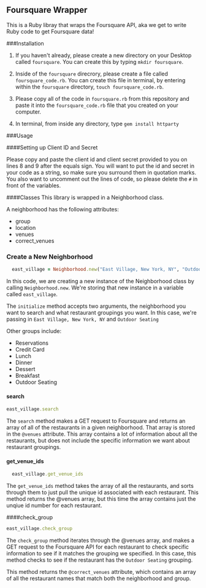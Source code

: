 ## Foursquare Wrapper

This is a Ruby libray that wraps the Foursquare API, aka we get to write Ruby code to get Foursquare data!

###Installation
1. If you haven't already, please create a new directory on your Desktop called `foursquare`. You can create this by typing `mkdir foursquare`. 

2. Inside of the `foursquare` direcrory, please create a file called `foursquare_code.rb`. You can create this file in terminal, by entering within the `foursquare` directory, `touch foursquare_code.rb`.

3. Please copy all of the code in `foursquare.rb` from this repository and paste it into the `foursquare_code.rb` file that you created on your computer.

4. In terminal, from inside any directory, type `gem install httparty`


###Usage

####Setting up Client ID and Secret

Please copy and paste the client id and client secret provided to you on lines 8 and 9 after the equals sign. You will want to put the id and secret in your code as a string, so make sure you surround them in quotation marks. You also want to uncomment out the lines of code, so please delete the `#` in front of the variables.

####Classes
This library is wrapped in a Neighborhood class.

A neighborhood has the following attributes:
* group
* location
* venues
* correct_venues

### Create a New Neighborhood

```ruby
  east_village = Neighborhood.new("East Village, New York, NY", "Outdoor Seating")
```

In this code, we are creating a new instance of the Neighborhood class by calling `Neighborhood.new`. We're storing that new instance in a variable called `east_village`. 

The `initialize` method accepts two arguments, the neighborhood you want to search and what restaurant groupings  you want. In this case, we're passing in `East Village, New York, NY` and `Outdoor Seating`

Other groups include:
* Reservations
* Credit Card
* Lunch
* Dinner
* Dessert
* Breakfast
* Outdoor Seating

#### search

```ruby
east_village.search
```

The `search` method makes a GET request to Foursquare and returns an array of all of the restaurants in a given neighborhood. That array is stored in the `@venues` attribute. This array contains a lot of information about all the restaurants, but does not include the specific information we want about restaurant groupings. 

#### get_venue_ids

```ruby
  east_village.get_venue_ids
```

The `get_venue_ids` method takes the array of all the restaurants, and sorts through them to just pull the unique id associated with each restaurant. This method returns the @venues array, but this time the array contains just the unqiue id number for each restaurant.

####check_group

```ruby
east_village.check_group
```

The `check_group` method iterates through the @venues array, and makes a GET request to the Foursquare API for each restaurant to check specific information to see if it matches the grouping we specified. In this case, this method checks to see if the restaurant has the `Outdoor Seating` grouping. 

This method returns the `@correct_venues` attribute, which contains an array of all the restaurant names that match both the neighborhood and group. 






